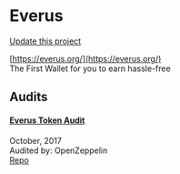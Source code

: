 
# Everus

[Update this project](https://github.com/ConsenSys/blockchainSecurityDB/edit/master/projects/everus.json)
  
[https://everus.org/](https://everus.org/)<br>
The First Wallet for you to earn hassle-free


## Audits



#### [Everus Token Audit](https://blog.openzeppelin.com/everus-token-audit-a05f0959534e/)

October, 2017<br>
Audited by: OpenZeppelin<br>
[Repo](https://github.com/EverusWorld/Contracts/blob/41cd2da8382225b5f6e5eebd5eafae9dc9ae1b85/EVR_V2)<br>
      

  



